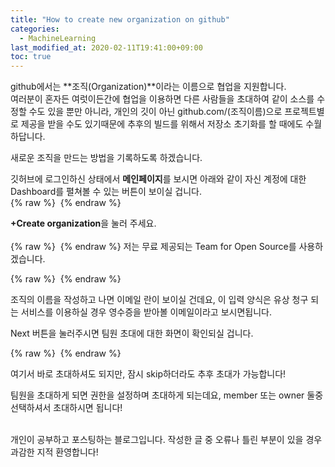 ```yaml
---
title: "How to create new organization on github"
categories: 
  - MachineLearning
last_modified_at: 2020-02-11T19:41:00+09:00
toc: true
---
```


github에서는 **조직(Organization)**이라는 이름으로 협업을 지원합니다.<br/>
여러분이 혼자든 여럿이든간에 협업을 이용하면 다른 사람들을 초대하여 같이 소스를 수정할 수도 있을 뿐만 아니라, 개인의 깃이 아닌 github.com/(조직이름)으로 프로젝트별로 제공을 받을 수도 있기때문에 추후의 빌드를 위해서 저장소 초기화를 할 때에도 수월하답니다.<br/>

새로운 조직을 만드는 방법을 기록하도록 하겠습니다.<br/>

깃허브에 로그인하신 상태에서 **메인페이지**를 보시면 아래와 같이 자신 계정에 대한 Dashboard를 펼쳐볼 수 있는 버튼이 보이실 겁니다.<br/>
{% raw %} <img src="https://ohjinjin.github.io/assets/images/20200211organization/capture1.JPG" alt=""> {% endraw %}

**+Create organization**을 눌러 주세요.<br/>
<br/>
{% raw %} <img src="https://ohjinjin.github.io/assets/images/20200211organization/capture2.JPG" alt=""> {% endraw %}
저는 무료 제공되는 Team for Open Source를 사용하겠습니다.<br/>

{% raw %} <img src="https://ohjinjin.github.io/assets/images/20200211organization/capture3.JPG" alt=""> {% endraw %}

조직의 이름을 작성하고 나면 이메일 란이 보이실 건데요, 이 입력 양식은 유상 청구 되는 서비스를 이용하실 경우 영수증을 받아볼 이메일이라고 보시면됩니다.<br/>

Next 버튼을 눌러주시면 팀원 초대에 대한 화면이 확인되실 겁니다.<br/>

{% raw %} <img src="https://ohjinjin.github.io/assets/images/20200211organization/capture4.JPG" alt=""> {% endraw %}

여기서 바로 초대하셔도 되지만, 잠시 skip하더라도 추후 초대가 가능합니다!<br/>

팀원을 초대하게 되면 권한을 설정하며 초대하게 되는데요, member 또는 owner 둘중 선택하셔서 초대하시면 됩니다!<br/><br/>

개인이 공부하고 포스팅하는 블로그입니다. 작성한 글 중 오류나 틀린 부분이 있을 경우 과감한 지적 환영합니다!<br/><br/>